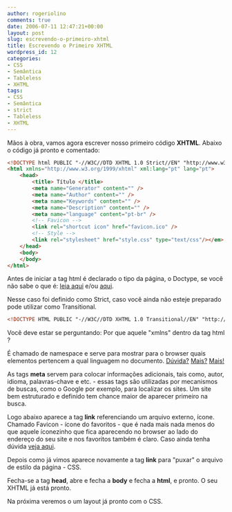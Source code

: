 ```yaml
---
author: rogeriolino
comments: true
date: 2006-07-11 12:47:21+00:00
layout: post
slug: escrevendo-o-primeiro-xhtml
title: Escrevendo o Primeiro XHTML
wordpress_id: 12
categories:
- CSS
- Semântica
- Tableless
- XHTML
tags:
- CSS
- Semântica
- strict
- Tableless
- XHTML
---
```


Mãos à obra, vamos agora escrever nosso primeiro código **XHTML**. Abaixo o código já pronto e comentado:

    
```html
<!DOCTYPE html PUBLIC "-//W3C//DTD XHTML 1.0 Strict//EN" "http://www.w3.org/TR/xhtml1/DTD/xhtml1-strict.dtd">
<html xmlns="http://www.w3.org/1999/xhtml" xml:lang="pt" lang="pt">
    <head>
        <title> Título </title>
        <meta name="Generator" content="" />
        <meta name="Author" content="" />
        <meta name="Keywords" content="" />
        <meta name="Description" content="" />
        <meta name="language" content="pt-br" />
        <!-- Favicon -->
        <link rel="shortcut icon" href="favicon.ico" />
        <!-- Style -->
        <link rel="stylesheet" href="style.css" type="text/css"/></em>
    </head>
    <body>
    </body>
</html>
```   


Antes de iniciar a tag html é declarado o tipo da página, o Doctype, se você não sabe o que é: [leia aqui](http://rogeriolino.com/2006/07/03/xhtml-o-que-e/) e/ou [aqui](http://www.revolucao.etc.br/archives/doctype-dtd-document-type-definition/).

Nesse caso foi definido como Strict, caso você ainda não esteje preparado pode utilizar como Transitional.


```html
<!DOCTYPE HTML PUBLIC "-//W3C//DTD XHTML 1.0 Transitional//EN" "http://www.w3.org/TR/xhtml1/DTD/xhtml1-transitional.dtd">
```


Você deve estar se perguntando: Por que aquele "xmlns" dentro da tag html ?

É chamado de namespace e serve para mostrar para o browser quais elementos pertencem a qual linguagem no documento. [Dúvida?](http://www.maujor.com/w3c/xhtml10_2ed.html#docconf) [Mais?](http://www.maujor.com/w3c/xhtml10_2ed.html#ref-xmlns) [Mais!](http://www.imasters.com.br/artigo/3956/xhtml/faq_completo_sobre_xhtml)

As tags **meta** servem para colocar informações adicionais, tais como, autor, idioma, palavras-chave e etc. - essas tags são utilizadas por mecanismos de buscas, como o Google por exemplo, para localizar os sites. Um site bem estruturado e definido tem chance maior de aparecer primeiro na busca.

Logo abaixo aparece a tag **link** referenciando um arquivo externo, ícone. Chamado Favicon - ícone do favoritos - que é nada mais nada menos do que aquele íconezinho que fica aparecendo no browser ao lado do endereço do seu site e nos favoritos também é claro. Caso ainda tenha dúvida [veja aqui](http://www.google.com.br/search?q=favicon&start=0&ie=utf-8&oe=utf-8&client=firefox-a&rls=org.mozilla:pt-BR:official).

Depois como já vimos aparece novamente a tag **link** para "puxar" o arquivo de estilo da página - CSS.

Fecha-se a tag **head**, abre e fecha a **body** e fecha a **html**, e pronto. O seu XHTML já está pronto.

Na próxima veremos o um layout já pronto com o CSS.

